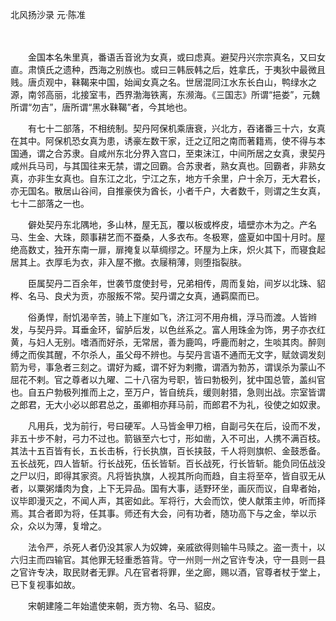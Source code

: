 北风扬沙录 元·陈准

　　

　　金国本名朱里真，番语舌音讹为女真，或曰虑真。避契丹兴宗宗真名，又曰女直。肃慎氏之遗种，西海之别族也。或曰三韩辰韩之后，姓拿氏，于夷狄中最微且贱。唐贞观中，靺鞨来中国，始闻女真之名。世居混同江水东长白山，鸭绿水之源，南邻高丽，北接室韦，西界渤海铁离，东濒海。《三国志》所谓“挹娄”，元魏所谓“勿吉”，唐所谓“黑水靺鞨”者，今其地也。

　　有七十二部落，不相统制。契丹阿保机乘唐衰，兴北方，吞诸番三十六，女真在其中。阿保机恐女真为患，诱豪左数干家，迁之辽阳之南而著籍焉，使不得与本国通，谓之合苏隶。自咸州东北分界入宫口，至束沫江，中间所居之女真，隶契丹咸州兵马司，与其国往来无禁，谓之回霸。合苏隶者，熟女真也。回霸者，非熟女真，亦非生女真也。自东江之北，宁江之东，地方千余里，户十余万，无大君长，亦无国名。散居山谷间，自推豪侠为酋长，小者千户，大者数千，则谓之生女真，七十二部落之一也。

　　僻处契丹东北隅地，多山林，屋无瓦，覆以板或桦皮，墙壁亦木为之。产名马、生金、大珠，颇事耕艺而不蚕桑，人多衣布。冬极寒，盛夏如中国十月时。屋绝高数丈，独开东南一扉，扉掩复以草绸缪之。环屋为上床，炽火其下，而寝食起居其上。衣厚毛为衣，非入屋不撤。衣屦稍薄，则堕指裂肤。

　　臣属契丹二百余年，世袭节度使封号，兄弟相传，周而复始，间岁以北珠、貂桦、名马、良犬为贡，亦服叛不常。契丹谓之女真，通羁縻而已。

　　俗勇悍，耐饥渴辛苦，骑上下崖如飞，济江河不用舟楫，浮马而渡。人皆辫发，与契丹异。耳垂金环，留胪后发，以色丝系之。富人用珠金为饰，男子亦衣红黄，与妇人无别。嗜酒而好杀，无常居，善为鹿鸣，呼鹿而射之，生啖其肉。醉则缚之而俟其醒，不尔杀人，虽父母不辨也。与契丹言语不通而无文字，赋敛调发刻箭为号，事急者三刻之。谓好为臧，谓不好为剌撒，谓酒为勃苏，谓误杀为蒙山不屈花不剌。官之尊者以九曜、二十八宿为号职，皆曰勃极列，犹中国总管，盖纠官也。自五户勃极列推而上之，至万户，皆自统兵，缓则射猎，急则出战。宗室皆谓之郎君，无大小必以郎君总之，虽卿相亦拜马前，而郎君不为礼，役使之如奴隶。

　　凡用兵，戈为前行，号曰硬军。人马皆金甲刀棓，自副弓矢在后，设而不发，非五十步不射，弓力不过也。箭镞至六七寸，形如凿，入不可出，人携不满百枝。其法十五百皆有长，五长击柝，行长执旗，百长挟鼓，千人将则旗帜、金鼓悉备。五长战死，四人皆斩。行长战死，伍长皆斩。百长战死，行长皆斩。能负同伍战没之尸以归，即得其家资。凡将皆执旗，人视其所向而趋，自主将至卒，皆自驭无从者，以粟粥燔肉为食，上下无异品。国有大事，适野环坐，画灰而议，自卑者始，议毕即漫灭之，不闻人声，其密如此。军将行，大会而饮，使人献策主帅，听而择焉。其合者即为将，任其事。师还有大会，问有功者，随功高下与之金，举以示众，众以为薄，复增之。

　　法令严，杀死人者仍没其家人为奴婢，亲戚欲得则输牛马赎之。盗一责十，以六归主而四输官。其他罪无轻重悉笞背。守一州则一州之官许专决，守一县则一县之官许专决，取民财者无罪。凡在官者将罪，坐之廊，赐以酒，官尊者杖于堂上，已下复视事如故。

　　宋朝建隆二年始遣使来朝，贡方物、名马、貂皮。
